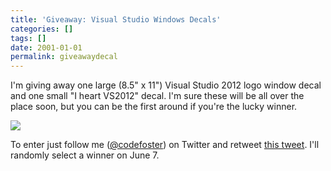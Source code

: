 ```yaml
---
title: 'Giveaway: Visual Studio Windows Decals'
categories: []
tags: []
date: 2001-01-01
permalink: giveawaydecal
---
```


I'm giving away one large (8.5" x 11") Visual Studio 2012 logo window decal and one small "I heart VS2012" decal. I'm sure these will be all over the place soon, but you can be the first around if you're the lucky winner.
<!-- more -->

![](/files/giveawaydecal_01.jpg)

To enter just follow me ([@codefoster](http://www.twitter.com/codefoster)) on Twitter and retweet [this tweet](https://twitter.com/codefoster/status/209811082200625153). I'll randomly select a winner on June 7.